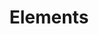 ---
{
  layout: "layouts/collection.njk",
  title: "Elements",
  eleventyNavigation: {
    key: "icons-elements",
    parent: "icons",
    title: "Elements"
  }
}
---